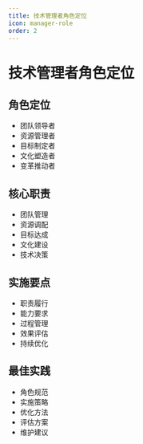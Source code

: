 ```yaml
---
title: 技术管理者角色定位
icon: manager-role
order: 2
---
```


# 技术管理者角色定位

## 角色定位
- 团队领导者
- 资源管理者
- 目标制定者
- 文化塑造者
- 变革推动者

## 核心职责
- 团队管理
- 资源调配
- 目标达成
- 文化建设
- 技术决策

## 实施要点
- 职责履行
- 能力要求
- 过程管理
- 效果评估
- 持续优化

## 最佳实践
- 角色规范
- 实施策略
- 优化方法
- 评估方案
- 维护建议

